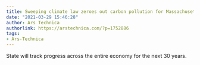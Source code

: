 ```yaml
---
title: Sweeping climate law zeroes out carbon pollution for Massachusetts
date: "2021-03-29 15:46:28"
author: Ars Technica
authorlink: https://arstechnica.com/?p=1752886
tags:
- Ars-Technica
---
```

State will track progress across the entire economy for the next 30 years.